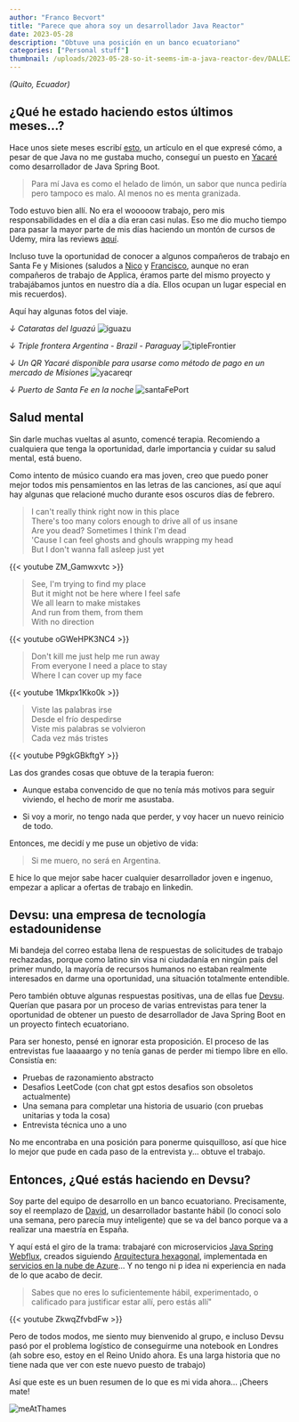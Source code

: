 ```yaml
---
author: "Franco Becvort"
title: "Parece que ahora soy un desarrollador Java Reactor"
date: 2023-05-28
description: "Obtuve una posición en un banco ecuatoriano"
categories: ["Personal stuff"]
thumbnail: /uploads/2023-05-28-so-it-seems-im-a-java-reactor-dev/DALLE2023-12-1920.34.29.png
---
```


_\(Quito, Ecuador\)_

## ¿Qué he estado haciendo estos últimos meses...?

Hace unos siete meses escribí [esto](/es/blog/2022-11-13-so-it-seems-im-a-java-dev), un artículo en el que expresé cómo, a pesar de que Java no me gustaba mucho, conseguí un puesto en [Yacaré](https://yacare.com/) como desarrollador de Java Spring Boot.

> Para mí Java es como el helado de limón, un sabor que nunca pediría pero tampoco es malo. Al menos no es menta granizada.

Todo estuvo bien allí. No era el wooooow trabajo, pero mis responsabilidades en el día a día eran casi nulas. Eso me dio mucho tiempo para pasar la mayor parte de mis días haciendo un montón de cursos de Udemy, mira las reviews [aquí](/es/categories/courses-review/).

Incluso tuve la oportunidad de conocer a algunos compañeros de trabajo en Santa Fe y Misiones (saludos a [Nico](https://www.linkedin.com/in/nicobrt/) y [Francisco](https://www.linkedin.com/in/francisco-gianotti-82236684/), aunque no eran compañeros de trabajo de Applica, éramos parte del mismo proyecto y trabajábamos juntos en nuestro día a día. Ellos ocupan un lugar especial en mis recuerdos).

Aquí hay algunas fotos del viaje.

_↓ Cataratas del Iguazú_
![iguazu](/uploads/2023-05-28-so-it-seems-im-a-java-reactor-dev/iguazu.jpg)

_↓ Triple frontera Argentina - Brazil - Paraguay_
![tipleFrontier](/uploads/2023-05-28-so-it-seems-im-a-java-reactor-dev/tripleFrontera.jpg)

_↓ Un QR Yacaré disponible para usarse como método de pago en un mercado de Misiones_
![yacareqr](/uploads/2023-05-28-so-it-seems-im-a-java-reactor-dev/yacareqr.jpg)

_↓ Puerto de Santa Fe en la noche_
![santaFePort](/uploads/2023-05-28-so-it-seems-im-a-java-reactor-dev/santaFePort.jpg)

## Salud mental

Sin darle muchas vueltas al asunto, comencé terapia. Recomiendo a cualquiera que tenga la oportunidad, darle importancia y cuidar su salud mental, está bueno.

Como intento de músico cuando era mas joven, creo que puedo poner mejor todos mis pensamientos en las letras de las canciones, así que aquí hay algunas que relacioné mucho durante esos oscuros días de febrero.

> I can't really think right now in this place\
> There's too many colors enough to drive all of us insane\
> Are you dead? Sometimes I think I'm dead\
> 'Cause I can feel ghosts and ghouls wrapping my head\
> But I don't wanna fall asleep just yet

{{< youtube ZM_Gamwxvtc >}}

> See, I'm trying to find my place\
> But it might not be here where I feel safe\
> We all learn to make mistakes\
> And run from them, from them\
> With no direction

{{< youtube oGWeHPK3NC4 >}}

> Don't kill me just help me run away\
> From everyone I need a place to stay\
> Where I can cover up my face

{{< youtube 1Mkpx1Kko0k >}}

> Viste las palabras irse\
> Desde el frío despedirse\
> Viste mis palabras se volvieron\
> Cada vez más tristes

{{< youtube P9gkGBkftgY >}}

Las dos grandes cosas que obtuve de la terapia fueron:

- Aunque estaba convencido de que no tenía más motivos para seguir viviendo, el hecho de morir me asustaba.

- Si voy a morir, no tengo nada que perder, y voy hacer un nuevo reinicio de todo.

Entonces, me decidí y me puse un objetivo de vida:

> Si me muero, no será en Argentina.

E hice lo que mejor sabe hacer cualquier desarrollador joven e ingenuo, empezar a aplicar a ofertas de trabajo en linkedin.

## Devsu: una empresa de tecnología estadounidense

Mi bandeja del correo estaba llena de respuestas de solicitudes de trabajo rechazadas, porque como latino sin visa ni ciudadanía en ningún país del primer mundo, la mayoría de recursos humanos no estaban realmente interesados ​​en darme una oportunidad, una situación totalmente entendible.

Pero también obtuve algunas respuestas positivas, una de ellas fue [Devsu](https://devsu.com/). Querían que pasara por un proceso de varias entrevistas para tener la oportunidad de obtener un puesto de desarrollador de Java Spring Boot en un proyecto fintech ecuatoriano.

Para ser honesto, pensé en ignorar esta proposición. El proceso de las entrevistas fue laaaaargo y no tenía ganas de perder mi tiempo libre en ello. Consistía en:

- Pruebas de razonamiento abstracto
- Desafios LeetCode (con chat gpt estos desafios son obsoletos actualmente)
- Una semana para completar una historia de usuario (con pruebas unitarias y toda la cosa)
- Entrevista técnica uno a uno

No me encontraba en una posición para ponerme quisquilloso, así que hice lo mejor que pude en cada paso de la entrevista y... obtuve el trabajo.

## Entonces, ¿Qué estás haciendo en Devsu?

Soy parte del equipo de desarrollo en un banco ecuatoriano. Precisamente, soy el reemplazo de [David](https://www.linkedin.com/in/david-cediel-82b9131b0/), un desarrollador bastante hábil (lo conocí solo una semana, pero parecía muy inteligente) que se va del banco porque va a realizar una maestría en España.

Y aquí está el giro de la trama: trabajaré con microservicios [Java Spring Webflux](https://www.baeldung.com/spring-webflux), creados siguiendo [Arquitectura hexagonal](https://medium.com/ssense-tech/hexagonal-architecture-there-are-always-two-sides-to-every-story-bc0780ed7d9c), implementada en [servicios en la nube de Azure](https://azure.microsoft.com)... Y no tengo ni p idea ni experiencia en nada de lo que acabo de decir.

> Sabes que no eres lo suficientemente hábil, experimentado, o calificado para justificar estar allí, pero estás allí"

{{< youtube ZkwqZfvbdFw >}}

Pero de todos modos, me siento muy bienvenido al grupo, e incluso Devsu pasó por el problema logístico de conseguirme una notebook en Londres (ah sobre eso, estoy en el Reino Unido ahora. Es una larga historia que no tiene nada que ver con este nuevo puesto de trabajo)

Así que este es un buen resumen de lo que es mi vida ahora... ¡Cheers mate!

![meAtThames](/uploads/2023-05-28-so-it-seems-im-a-java-reactor-dev/meAtThames.jpg)

